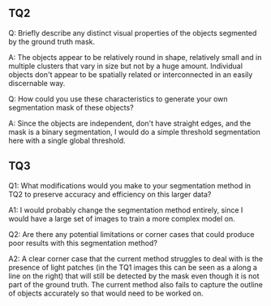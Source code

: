 ## TQ2
Q: Briefly describe any distinct visual properties of the objects segmented by the ground truth mask.

A: The objects appear to be relatively round in shape, relatively small and in multiple clusters that vary in size but not by a huge amount. Individual objects don't appear to be spatially related or interconnected in an easily discernable way.

Q: How could you use these characteristics to generate your own segmentation mask of these objects?

A: Since the objects are independent, don't have straight edges, and the mask is a binary segmentation, I would do a simple threshold segmentation here with a single global threshold.

## TQ3
Q1: What modifications would you make to your segmentation method in TQ2 to preserve accuracy and efficiency on this larger data?

A1: I would probably change the segmentation method entirely, since I would have a large set of images to train a more complex model on.
    
    
Q2: Are there any potential limitations or corner cases that could produce poor results with this segmentation method?

A2: A clear corner case that the current method struggles to deal with is the presence of light patches (in the TQ1 images this can be seen as a along a line on the right) that will still be detected by the mask even though it is not part of the ground truth. The current method also fails to capture the outline of objects accurately so that would need to be worked on.


